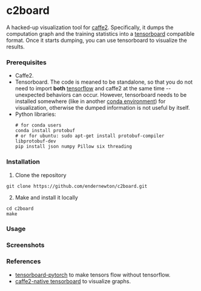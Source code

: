 # c2board

A hacked-up visualization tool for [caffe2](https://caffe2.ai/). Specifically, it dumps the computation graph and the training statistics into a [tensorboard](https://www.tensorflow.org/programmers_guide/summaries_and_tensorboard) compatible format. Once it starts dumping, you can use tensorboard to visualize the results.

### Prerequisites

- Caffe2.
- Tensorboard. The code is meaned to be standalone, so that you do not need to import **both** [tensorflow](https://www.tensorflow.org/) and caffe2 at the same time -- unexpected behaviors can occur. However, tensorboard needs to be installed somewhere (like in another [conda environment](https://conda.io/docs/user-guide/tasks/manage-environments.html)) for visualization, otherwise the dumped information is not useful by itself.
- Python libraries:
  ```Shell
  # for conda users
  conda install protobuf
  # or for ubuntu: sudo apt-get install protobuf-compiler libprotobuf-dev
  pip install json numpy Pillow six threading
  ```

### Installation

1. Clone the repository
  ```Shell
  git clone https://github.com/endernewton/c2board.git
  ```
2. Make and install it locally
  ```Shell
  cd c2board
  make
  ```

### Usage

### Screenshots

### References

- [tensorboard-pytorch](https://github.com/lanpa/tensorboard-pytorch) to make tensors flow without tensorflow.
- [caffe2-native tensorboard](https://github.com/caffe2/caffe2/tree/master/caffe2/contrib/tensorboard) to visualize graphs.
